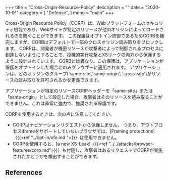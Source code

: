 +++
title = "Cross-Origin-Resource-Policy"
description = ""
date = "2020-10-01"
category = [
    "Defense",
]
menu = "main"
+++

Cross-Origin Resource Policy（CORP）は、Webプラットフォームのセキュリティ機能であり、Webサイトが特定のリソースが他のオリジンによってロードされるのを防ぐことができます。
この保護はオプトイン防御であるためCORBを補完しますが、CORBはデフォルトで一部のクロスオリジン読み取りをブロックします。
CORPは、開発者が機密リソースが攻撃者によって制御されるプロセスに到達しないようにすることで、投機的実行攻撃とXSリークの両方から保護するように設計されています。
CORBとは異なり、この保護は、アプリケーションが保護をオプトインした場合にのみブラウザーに適用されます。
アプリケーションは、どのオリジンのグループ('same-site','same-origin', 'cross-site')がリソースの読み取りを許可されるかを定義できます。

アプリケーションが特定のリソースCORPヘッダーを「same-site」または「same-origin」として設定した場合、攻撃者はそのリソースを読み取ることができません。これは非常に強力で、推奨される保護です。

CORPを使用するときは、次の点に注意してください。

* CORPはナビゲーションリクエストから保護しません。 つまり、アウトプロセスiframeをサポートしていないブラウザでは、[Framing protections]（{{<ref "../opt-in/xfo.md ">}}）は使用できません。
* CORPを使用すると、[a new XS-Leak]（{{<ref "../../attacks/browser-features/corp.md">}}）も付随し、攻撃者はあるリクエストでCORPが実施されたかどうかを検出することができます。

## References

[^1]: Cross-Origin Resource Policy (CORP), [link](https://developer.mozilla.org/en-US/docs/Web/HTTP/Cross-Origin_Resource_Policy_(CORP))
